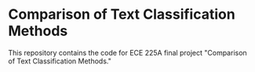 # Comparison of Text Classification Methods
This repository contains the code for ECE 225A final project "Comparison of Text Classification Methods."
